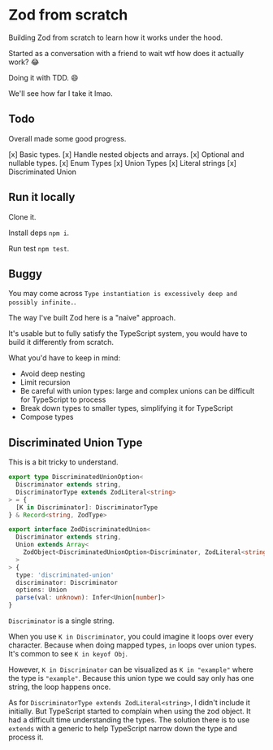 # Zod from scratch

Building Zod from scratch to learn how it works under the hood.

Started as a conversation with a friend to wait wtf how does it actually work? :joy:

Doing it with TDD. :smile:

We'll see how far I take it lmao.

## Todo

Overall made some good progress.

[x] Basic types.
[x] Handle nested objects and arrays.
[x] Optional and nullable types.
[x] Enum Types
[x] Union Types
[x] Literal strings
[x] Discriminated Union

## Run it locally

Clone it.

Install deps `npm i`.

Run test `npm test`.

## Buggy

You may come across `Type instantiation is excessively deep and possibly infinite.`.

The way I've built Zod here is a "naive" approach.

It's usable but to fully satisfy the TypeScript system, you would have to build it differently from scratch.

What you'd have to keep in mind:

- Avoid deep nesting
- Limit recursion
- Be careful with union types: large and complex unions can be difficult for TypeScript to process
- Break down types to smaller types, simplifying it for TypeScript
- Compose types

## Discriminated Union Type

This is a bit tricky to understand.

```ts
export type DiscriminatedUnionOption<
  Discriminator extends string,
  DiscriminatorType extends ZodLiteral<string>
> = {
  [K in Discriminator]: DiscriminatorType
} & Record<string, ZodType>

export interface ZodDiscriminatedUnion<
  Discriminator extends string,
  Union extends Array<
    ZodObject<DiscriminatedUnionOption<Discriminator, ZodLiteral<string>>>
  >
> {
  type: 'discriminated-union'
  discriminator: Discriminator
  options: Union
  parse(val: unknown): Infer<Union[number]>
}
```

`Discriminator` is a single string.

When you use `K in Discriminator`, you could imagine it loops over every character. Because when doing mapped types, `in` loops over union types. It's common to see `K in keyof Obj`.

However, `K in Discriminator` can be visualized as `K in "example"` where the type is `"example"`. Because this union type we could say only has one string, the loop happens once.

As for `DiscriminatorType extends ZodLiteral<string>`, I didn't include it initially. But TypeScript started to complain when using the zod object. It had a difficult time understanding the types. The solution there is to use `extends` with a generic to help TypeScript narrow down the type and process it.
